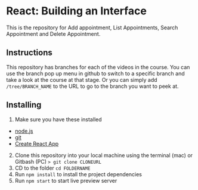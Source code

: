 # React: Building an Interface

This is the repository for Add appointment, List Appointments, Search Appointment and Delete Appointment.

## Instructions

This repository has branches for each of the videos in the course. You can use the branch pop up menu in github to switch to a specific branch and take a look at the course at that stage. Or you can simply add `/tree/BRANCH_NAME` to the URL to go to the branch you want to peek at.


## Installing

1. Make sure you have these installed

- [node.js](http://nodejs.org/)
- [git](http://git-scm.com/)
- [Create React App](https://facebook.github.io/create-react-app/)

2. Clone this repository into your local machine using the terminal (mac) or Gitbash (PC) `> git clone CLONEURL`
3. CD to the folder `cd FOLDERNAME`
4. Run `npm install` to install the project dependencies
5. Run `npm start` to start live preview server




